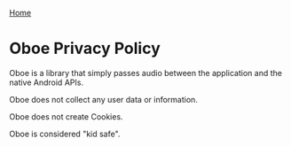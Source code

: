 [Home](README.md)

# Oboe Privacy Policy

Oboe is a library that simply passes audio between the application and the native Android APIs.

Oboe does not collect any user data or information.

Oboe does not create Cookies.

Oboe is considered "kid safe".
